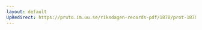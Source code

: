```yaml
---
layout: default
UpRedirect: https://pruto.im.uu.se/riksdagen-records-pdf/1870/prot-1870--ak--402/prot-1870--ak--402_066.pdf
---
```

